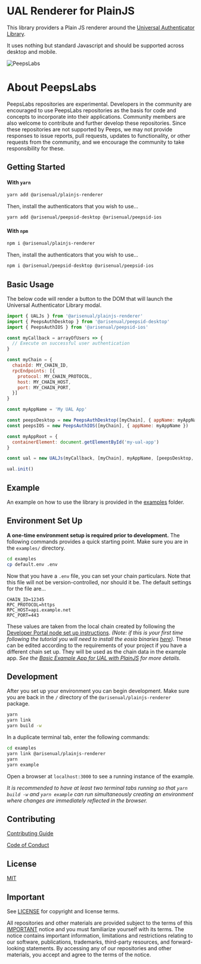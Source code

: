# UAL Renderer for PlainJS

This library providers a Plain JS renderer around the [Universal Authenticator Library](https://github.com/EOSIO/@arisenual/core/).

It uses nothing but standard Javascript and should be supported across desktop and mobile.

![PeepsLabs](https://img.shields.io/badge/PeepsLabs-5cb3ff.svg)

# About PeepsLabs

PeepsLabs repositories are experimental.  Developers in the community are encouraged to use PeepsLabs repositories as the basis for code and concepts to incorporate into their applications. Community members are also welcome to contribute and further develop these repositories. Since these repositories are not supported by Peeps, we may not provide responses to issue reports, pull requests, updates to functionality, or other requests from the community, and we encourage the community to take responsibility for these.

## Getting Started
#### With ``yarn``
```bash
yarn add @arisenual/plainjs-renderer
```
Then, install the authenticators that you wish to use...
```bash
yarn add @arisenual/peepsid-desktop @arisenual/peepsid-ios
```
#### With ``npm``
```bash
npm i @arisenual/plainjs-renderer
```
Then, install the authenticators that you wish to use...
```bash
npm i @arisenual/peepsid-desktop @arisenual/peepsid-ios
```


## Basic Usage
The below code will render a button to the DOM that will launch the Universal Authenticator Library modal.
```javascript
import { UALJs } from '@arisenual/plainjs-renderer'
import { PeepsAuthDesktop } from '@arisenual/peepsid-desktop'
import { PeepsAuthIOS } from '@arisenual/peepsid-ios'

const myCallback = arrayOfUsers => {
  // Execute on successful user authentication
}

const myChain = {
  chainId: MY_CHAIN_ID,
  rpcEndpoints: [{
    protocol: MY_CHAIN_PROTOCOL,
    host: MY_CHAIN_HOST,
    port: MY_CHAIN_PORT,
  }]
}

const myAppName = 'My UAL App'

const peepsDesktop = new PeepsAuthDesktop([myChain], { appName: myAppName })
const peepsIOS = new PeepsAuthIOS([myChain], { appName: myAppName })

const myAppRoot = {
  containerElement: document.getElementById('my-ual-app')
}

const ual = new UALJs(myCallback, [myChain], myAppName, [peepsDesktop, peepsIOS], myAppRoot)

ual.init()
```

## Example
An example on how to use the library is provided in the [examples](https://github.com/EOSIO/@arisenual/core/tree/develop/examples) folder.

## Environment Set Up
**A one-time environment setup is required prior to development.**  The following commands provides a quick starting point.  Make sure you are in the ``examples/`` directory.
```bash
cd examples
cp default.env .env
```
Now that you have a ``.env`` file, you can set your chain particulars.  Note that this file will not be version-controlled, nor should it be.
The default settings for the file are...
```
CHAIN_ID=12345
RPC_PROTOCOL=https
RPC_HOST=api.example.net
RPC_PORT=443
```
These values are taken from the local chain created by following the [Developer Portal node set up instructions](https://developers.arisen.network/docs/getting-the-software). _(Note: if this is your first time following the tutorial you will need to install the eosio binaries [here](https://developers.arisen.network/docs/setting-up-your-environment))._  These can be edited according to the requirements of your project if you have a different chain set up.  They will be used as the chain data in the example app.
*See the [Basic Example App for UAL with PlainJS](https://github.com/arisenual/plainjs-renderer/tree/develop/examples) for more details.*

## Development
After you set up your environment you can begin development.  Make sure you are back in the ``/`` directory of the ``@arisenual/plainjs-renderer`` package.
```bash
yarn
yarn link
yarn build -w
```

In a duplicate terminal tab, enter the following commands:
```bash
cd examples
yarn link @arisenual/plainjs-renderer
yarn
yarn example
```

Open a browser at `localhost:3000` to see a running instance of the example.

*It is recommended to have at least two terminal tabs running so that `yarn build -w` and `yarn example` can run simultaneously creating an environment where changes are immediately reflected in the browser.*

## Contributing

[Contributing Guide](./CONTRIBUTING.md)

[Code of Conduct](./CONTRIBUTING.md#conduct)

## License

[MIT](./LICENSE)

## Important

See [LICENSE](./LICENSE) for copyright and license terms.

All repositories and other materials are provided subject to the terms of this [IMPORTANT](./IMPORTANT.md) notice and you must familiarize yourself with its terms.  The notice contains important information, limitations and restrictions relating to our software, publications, trademarks, third-party resources, and forward-looking statements.  By accessing any of our repositories and other materials, you accept and agree to the terms of the notice.
